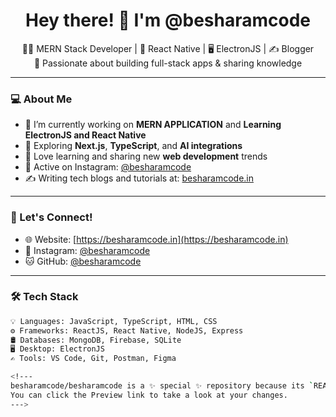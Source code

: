 <h1 align="center">Hey there! 👋 I'm @besharamcode</h1>
<p align="center">
  🧑‍💻 MERN Stack Developer | 📱 React Native | 🖥️ ElectronJS | ✍️ Blogger<br/>
  🚀 Passionate about building full-stack apps & sharing knowledge
</p>

---

### 💻 About Me

- 🔭 I’m currently working on **MERN APPLICATION** and **Learning ElectronJS and React Native**
- 🌱 Exploring **Next.js**, **TypeScript**, and **AI integrations**
- 🧠 Love learning and sharing new **web development** trends
- 📸 Active on Instagram: [@besharamcode](https://instagram.com/besharamcode)
- ✍️ Writing tech blogs and tutorials at: [besharamcode.in](https://besharamcode.in)

---

### 🔗 Let's Connect!

- 🌐 Website: [https://besharamcode.in](https://besharamcode.in)
- 📸 Instagram: [@besharamcode](https://instagram.com/besharamcode)
- 🐱 GitHub: [@besharamcode](https://github.com/besharamcode)

---

### 🛠️ Tech Stack

```bash
💡 Languages: JavaScript, TypeScript, HTML, CSS
⚙️ Frameworks: ReactJS, React Native, NodeJS, Express
🛢️ Databases: MongoDB, Firebase, SQLite
🖥️ Desktop: ElectronJS
✍️ Tools: VS Code, Git, Postman, Figma

<!---
besharamcode/besharamcode is a ✨ special ✨ repository because its `README.md` (this file) appears on your GitHub profile.
You can click the Preview link to take a look at your changes.
--->
